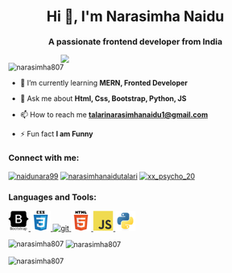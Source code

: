 <h1 align="center">Hi 👋, I'm Narasimha Naidu</h1>
<h3 align="center">A passionate frontend developer from India</h3>
<img align="right" alt"coding" width="400" src="https://cdn.dribbble.com/users/1708816/screenshots/15637256/media/f9826f0af8a49462f048262a8502035b.gif">


<p align="left"> <img src="https://komarev.com/ghpvc/?username=narasimha807&label=Profile%20views&color=0e75b6&style=flat" alt="narasimha807" /> </p>

- 🌱 I’m currently learning **MERN, Fronted Developer**

- 💬 Ask me about **Html, Css, Bootstrap, Python, JS**

- 📫 How to reach me **talarinarasimhanaidu1@gmail.com**

- ⚡ Fun fact **I am Funny**

<h3 align="left">Connect with me:</h3>
<p align="left">
<a href="https://twitter.com/naidunara99" target="blank"><img align="center" src="https://raw.githubusercontent.com/rahuldkjain/github-profile-readme-generator/master/src/images/icons/Social/twitter.svg" alt="naidunara99" height="30" width="40" /></a>
<a href="https://linkedin.com/in/narasimhanaidutalari" target="blank"><img align="center" src="https://raw.githubusercontent.com/rahuldkjain/github-profile-readme-generator/master/src/images/icons/Social/linked-in-alt.svg" alt="narasimhanaidutalari" height="30" width="40" /></a>
<a href="https://instagram.com/xx_psycho_20" target="blank"><img align="center" src="https://raw.githubusercontent.com/rahuldkjain/github-profile-readme-generator/master/src/images/icons/Social/instagram.svg" alt="xx_psycho_20" height="30" width="40" /></a>
</p>

<h3 align="left">Languages and Tools:</h3>
<p align="left"> <a href="https://getbootstrap.com" target="_blank" rel="noreferrer"> <img src="https://raw.githubusercontent.com/devicons/devicon/master/icons/bootstrap/bootstrap-plain-wordmark.svg" alt="bootstrap" width="40" height="40"/> </a> <a href="https://www.w3schools.com/css/" target="_blank" rel="noreferrer"> <img src="https://raw.githubusercontent.com/devicons/devicon/master/icons/css3/css3-original-wordmark.svg" alt="css3" width="40" height="40"/> </a> <a href="https://git-scm.com/" target="_blank" rel="noreferrer"> <img src="https://www.vectorlogo.zone/logos/git-scm/git-scm-icon.svg" alt="git" width="40" height="40"/> </a> <a href="https://www.w3.org/html/" target="_blank" rel="noreferrer"> <img src="https://raw.githubusercontent.com/devicons/devicon/master/icons/html5/html5-original-wordmark.svg" alt="html5" width="40" height="40"/> </a> <a href="https://developer.mozilla.org/en-US/docs/Web/JavaScript" target="_blank" rel="noreferrer"> <img src="https://raw.githubusercontent.com/devicons/devicon/master/icons/javascript/javascript-original.svg" alt="javascript" width="40" height="40"/> </a> <a href="https://www.python.org" target="_blank" rel="noreferrer"> <img src="https://raw.githubusercontent.com/devicons/devicon/master/icons/python/python-original.svg" alt="python" width="40" height="40"/> </a> </p>

<p><img align="left" src="https://github-readme-stats.vercel.app/api/top-langs?username=narasimha807&show_icons=true&locale=en&layout=compact" alt="narasimha807" /></p>

<p>&nbsp;<img align="center" src="https://github-readme-stats.vercel.app/api?username=narasimha807&show_icons=true&locale=en" alt="narasimha807" /></p>

<p><img align="center" src="https://github-readme-streak-stats.herokuapp.com/?user=narasimha807&" alt="narasimha807" /></p>
